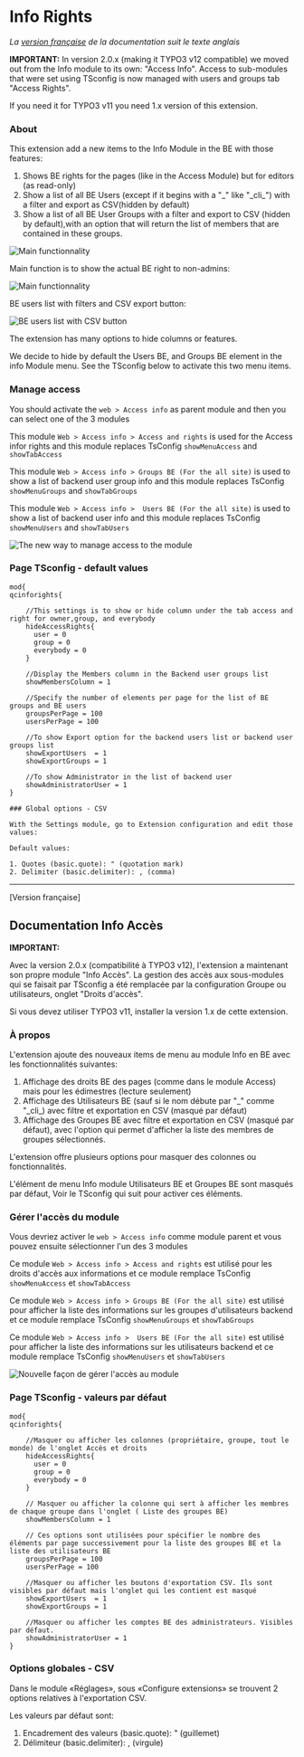 # Info Rights

*La [version française](#documentation-info-rights) de la documentation suit le texte anglais*

**IMPORTANT:**
In version 2.0.x (making it TYPO3 v12 compatible) we moved out from the Info module to its own: "Access Info". Access to sub-modules that were set using TSconfig is now managed with users and groups tab "Access Rights".

If you need it for TYPO3 v11 you need 1.x version of this extension.

### About
This extension add a new items to the Info Module in the BE with those features:

1. Shows BE rights for the pages (like in the Access Module) but for editors (as read-only)
2. Show a list of all BE Users (except if it begins with a "_" like "\_cli\_") with a filter and export as CSV(hidden by default)
3. Show a list of all BE User Groups with a filter and export to CSV (hidden by default),with an option that will return the list of members that are contained in these groups.

![Main functionnality](Documentation/Images/show-members-groups.png)

Main function is to show the actual BE right to non-admins:

![Main functionnality](Documentation/Images/access-and-rights.png)

BE users list with filters and CSV export button:

![BE users list with CSV button](Documentation/Images/backend-users-tab.png)


The extension has many options to hide columns or features.

We decide to hide by default the Users BE, and Groups BE element in the info Module menu. See the TSconfig below to activate this two menu items.


### Manage access
You should activate the ```web > Access info``` as parent module and then you can select one of the 3 modules

This module ```Web > Access info > Access and rights``` is used for the Access infor rights and this module replaces TsConfig ```showMenuAccess``` and ```showTabAccess```

This module ```Web > Access info > Groups BE (For the all site)``` is used to show a list of backend user group info and this module replaces TsConfig ```showMenuGroups``` and ```showTabGroups```

This module ```Web > Access info >  Users BE (For the all site)``` is used to show a list of backend user info and this module replaces TsConfig ```showMenuUsers``` and ```showTabUsers```

![The new way to manage access to the module](Documentation/Images/qc_info_right_module_access.png)

### Page TSconfig - default values

```
mod{
qcinforights{

    //This settings is to show or hide column under the tab access and right for owner,group, and everybody
    hideAccessRights{
      user = 0
      group = 0
      everybody = 0
    }

    //Display the Members column in the Backend user groups list
    showMembersColumn = 1

    //Specify the number of elements per page for the list of BE groups and BE users
    groupsPerPage = 100
    usersPerPage = 100

    //To show Export option for the backend users list or backend user groups list
    showExportUsers  = 1
    showExportGroups = 1

    //To show Administrator in the list of backend user
    showAdministratorUser = 1
}

### Global options - CSV

With the Settings module, go to Extension configuration and edit those values:

Default values:

1. Quotes (basic.quote): " (quotation mark)
2. Delimiter (basic.delimiter): , (comma)
```
-----------
[Version française]
## Documentation Info Accès

**IMPORTANT:**

Avec la version 2.0.x (compatibilité à TYPO3 v12), l'extension a maintenant son propre module "Info Accès". La gestion des accès aux sous-modules qui se faisait par TSconfig a été remplacée par la configuration Groupe ou utilisateurs, onglet "Droits d'accès".

Si vous devez utiliser TYPO3 v11, installer la version 1.x de cette extension.


### À propos
L'extension ajoute des nouveaux items de menu au module Info en BE avec les fonctionnalités suivantes:

1. Affichage des droits BE des pages (comme dans le module Access) mais pour les édimestres (lecture seulement)
2. Affichage des Utilisateurs BE (sauf si le nom débute par "_" comme "\_cli\_) avec filtre et exportation en CSV (masqué par défaut)
3. Affichage des Groupes BE avec filtre et exportation en CSV (masqué par défaut), avec l'option qui permet d'afficher la liste des membres de groupes sélectionnés.

L'extension offre plusieurs options pour masquer des colonnes ou fonctionnalités.

L'élément de menu Info module Utilisateurs BE et Groupes BE sont masqués par défaut, Voir le TSconfig qui suit pour activer ces éléments.

### Gérer l'accès du module
Vous devriez activer le ```web > Access info``` comme module parent et vous pouvez ensuite sélectionner l'un des 3 modules

Ce module ```Web > Access info > Access and rights``` est utilisé pour les droits d'accès aux informations et ce module remplace TsConfig ```showMenuAccess``` et ```showTabAccess```

Ce module ```Web > Access info > Groups BE (For the all site)``` est utilisé pour afficher la liste des informations sur les groupes d'utilisateurs backend et ce module remplace TsConfig ```showMenuGroups``` et ```showTabGroups```

Ce module ```Web > Access info >  Users BE (For the all site)``` est utilisé pour afficher la liste des informations sur les utilisateurs backend et ce module remplace TsConfig ```showMenuUsers``` et ```showTabUsers```

![Nouvelle façon de gérer l'accès au module](Documentation/Images/qc_info_right_module_access.png)

### Page TSconfig - valeurs par défaut

```
mod{
qcinforights{

    //Masquer ou afficher les colonnes (propriétaire, groupe, tout le monde) de l'onglet Accès et droits
    hideAccessRights{
      user = 0
      group = 0
      everybody = 0
    }

    // Masquer ou afficher la colonne qui sert à afficher les membres de chaque groupe dans l'onglet ( Liste des groupes BE)
    showMembersColumn = 1

    // Ces options sont utilisées pour spécifier le nombre des éléments par page successivement pour la liste des groupes BE et la liste des utilisateurs BE
    groupsPerPage = 100
    usersPerPage = 100

    //Masquer ou afficher les boutons d'exportation CSV. Ils sont visibles par défaut mais l'onglet qui les contient est masqué
    showExportUsers  = 1
    showExportGroups = 1

    //Masquer ou afficher les comptes BE des administrateurs. Visibles par défaut.
    showAdministratorUser = 1
}
```

### Options globales - CSV

Dans le module «Réglages», sous «Configure extensions» se trouvent 2 options relatives à l'exportation CSV.

Les valeurs par défaut sont:

1. Encadrement des valeurs (basic.quote): " (guillemet)
2. Délimiteur (basic.delimiter): , (virgule)
